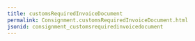 ```yaml
---
title: customsRequiredInvoiceDocument
permalink: Consignment.customsRequiredInvoiceDocument.html
jsonid: consignment_customsrequiredinvoicedocument
---
```

